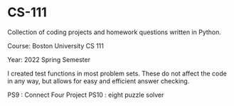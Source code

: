 # CS-111
Collection of coding projects and homework questions written in Python. 

Course: Boston University CS 111

Year: 2022 Spring Semester

I created test functions in most problem sets. These do not affect the code in any way, but allows for easy and efficient answer checking.

PS9 : Connect Four Project
PS10 : eight puzzle solver
